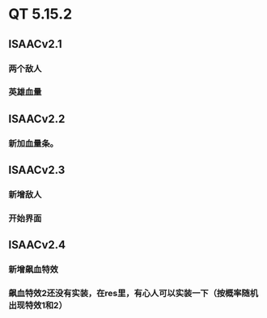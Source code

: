 # **QT 5.15.2**
## **ISAACv2.1**

### 两个敌人
### 英雄血量

## **ISAACv2.2**

### 新加血量条。

## **ISAACv2.3**

### 新增敌人
### 开始界面

## **ISAACv2.4**

### 新增飙血特效
### 飙血特效2还没有实装，在res里，有心人可以实装一下（按概率随机出现特效1和2）

